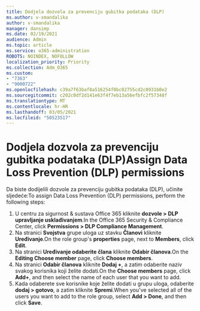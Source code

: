 ```yaml
---
title: Dodjela dozvola za prevenciju gubitka podataka (DLP)
ms.author: v-smandalika
author: v-smandalika
manager: dansimp
ms.date: 02/19/2021
audience: Admin
ms.topic: article
ms.service: o365-administration
ROBOTS: NOINDEX, NOFOLLOW
localization_priority: Priority
ms.collection: Adm_O365
ms.custom:
- "7363"
- "9000722"
ms.openlocfilehash: c39a7f63baf8a516254f0bc02755cd2c0931b0e2
ms.sourcegitcommit: c202c0df2d141e63f4f7eb13a56efbfc2f57348f
ms.translationtype: MT
ms.contentlocale: hr-HR
ms.lasthandoff: 03/05/2021
ms.locfileid: "50523517"
---
```

# <a name="assign-data-loss-prevention-dlp-permissions"></a><span data-ttu-id="471f0-102">Dodjela dozvola za prevenciju gubitka podataka (DLP)</span><span class="sxs-lookup"><span data-stu-id="471f0-102">Assign Data Loss Prevention (DLP) permissions</span></span>

<span data-ttu-id="471f0-103">Da biste dodijelili dozvole za prevenciju gubitka podataka (DLP), učinite sljedeće:</span><span class="sxs-lookup"><span data-stu-id="471f0-103">To assign Data Loss Prevention (DLP) permissions, perform the following steps:</span></span>

1. <span data-ttu-id="471f0-104">U centru za sigurnost & sustava Office 365 kliknite **dozvole > DLP upravljanje usklađivanjem**.</span><span class="sxs-lookup"><span data-stu-id="471f0-104">In the Office 365 Security & Compliance Center, click **Permissions > DLP Compliance Management**.</span></span>
2. <span data-ttu-id="471f0-105">Na stranici **Svojstva** grupe uloga uz stavku **Članovi** kliknite **Uređivanje**.</span><span class="sxs-lookup"><span data-stu-id="471f0-105">On the role group's **properties** page, next to **Members**, click **Edit**.</span></span>
3. <span data-ttu-id="471f0-106">Na stranici **Uređivanje odaberite člana** kliknite **Odabir članova**.</span><span class="sxs-lookup"><span data-stu-id="471f0-106">On the **Editing Choose member** page, click **Choose members**.</span></span>
4. <span data-ttu-id="471f0-107">Na stranici **Odabir članova** kliknite **Dodaj +**, a zatim odaberite naziv svakog korisnika koji želite dodati.</span><span class="sxs-lookup"><span data-stu-id="471f0-107">On the **Choose members** page, click **Add+**, and then select the name of each user that you want to add.</span></span>
5. <span data-ttu-id="471f0-108">Kada odaberete sve korisnike koje želite dodati u grupu uloga, odaberite **dodaj > gotovo**, a zatim kliknite **Spremi**.</span><span class="sxs-lookup"><span data-stu-id="471f0-108">When you've selected all of the users you want to add to the role group, select **Add > Done**, and then click **Save**.</span></span>
